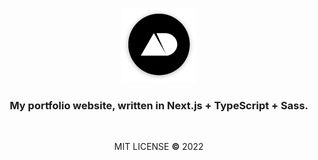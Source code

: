<div align="center">

![logo](https://github.com/meszarosdezso/Self-site/blob/prod/client/public/logo120.png?raw=true)

### My portfolio website, written in Next.js + TypeScript + Sass.

&nbsp;

MIT LICENSE **©** 2022




























<!-- sup? 🫠 -->
 </div>
